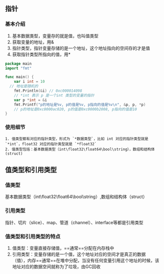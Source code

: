 ## 指针

### 基本介绍

1. 基本数据类型，变量存的就是值，也叫值类型
2. 获取变量的地址，用&
3. 指针类型，指针变量存储的是一个地址，这个地址指向的空间存的才是值
4. 获取指针类型所指向的值，用*

```go
package main
import "fmt"

func main() {
	var i int = 10
  // 地址是随机的
	fmt.Println(&i) // 0xc000014098
	// *int 表示 p 是一个int 类型的变量的指针
	var p *int = &i
	fmt.Printf("p的地址是%v, p的值是%v, p指向的值是%v\n", &p, p, *p)
	// p的地址是0xc0000ac020, p的值是0xc0000b2008, p指向的值是10
}
```

### 使用细节

	1. 值类型都有对应的指针类型，形式为 `*数据类型`，比如 int 对应的指针类型就是 `*int`，float32 对应的指针类型就是 `*float32`
 	2. 值类型包括：基本数据类型（int\float32\float64\bool\string），数组和结构体(struct)

## 值类型和引用类型

### 值类型

基本数据类型（int\float32\float64\bool\string）,数组和结构体（struct）

### 引用类型

指针、切片（slice）、map、管道（channel）、interface等都是引用类型

### 值类型和引用类型的特点

1. 值类型：变量直接存储值，==通常==分配在内存栈中
2. 引用类型：变量存储的是一个值，这个地址对应的空间才是真正的数据（值），内存==通常==在堆中分配，当没有任何变量引用这个地址的时候，该地址对应的数据空间就称为了垃圾，由GC回收



















